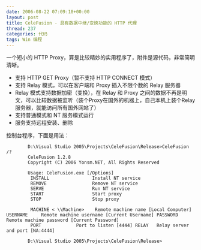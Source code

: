 ```yaml
---
date: 2006-08-22 07:09:18+00:00
layout: post
title: CeleFusion - 具有数据中继/变换功能的 HTTP 代理
thread: 237
categories: 代码
tags: Win 编程
---
```


一个短小的 HTTP Proxy，算是比较精妙的实用程序了，附件是源代码，非常简明清晰。

*  支持 HTTP GET Proxy（暂不支持 HTTP CONNECT 模式）
*  支持 Relay 模式，可以在客户端和 Proxy 插入不限个数的 Relay 服务器
*  Relay 模式支持数据加密（变换），在 Relay 和 Proxy 之间的数据不再是明文，可以比较数据被监听（装个Proxy在国外的机器上，自己本机上装个Relay服务器，就能访问所有国外网站了）
*  支持普通模式和 NT 服务模式运行
*  服务支持远程安装、删除

控制台程序，下面是用法：

			D:\Visual Studio 2005\Projects\CeleFusion\Release>CeleFusion /?
			CeleFusion 1.2.8
			Copyright (C) 2006 Yonsm.NET, All Rights Reserved

			Usage: CeleFusion.exe [/Options]
			 INSTALL                Install NT service
			 REMOVE                 Remove NT service
			 SERVE                  Run NT service
			 START                  Start proxy
			 STOP                   Stop proxy

			 MACHINE < \\Machine>    Remote machine name [Local Computer] USERNAME     Remote machine username [Current Username] PASSWORD     Remote machine password [Current Password]
			 PORT             Port to listen [4444] RELAY   Relay server and port [NA:4444]

			D:\Visual Studio 2005\Projects\CeleFusion\Release>
